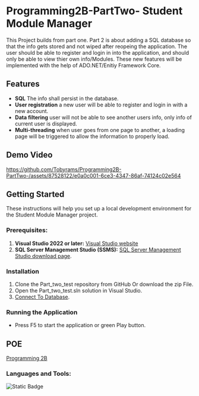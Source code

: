 # Programming2B-PartTwo- Student Module Manager
This Project builds from part one. Part 2 is about adding a SQL database so that the info gets stored and not wiped after reopeing the application. 
The user should be able to register and login in into the application, and should only be able to view thier own info/Modules. These new features will be implemented
with the help of ADO.NET/Enitiy Framework Core.

## Features
- **SQL** The info shall persist in the database.
- **User registration** a new user will be able to register and login in with a new account.
- **Data filtering** user will not be able to see another users info, only info of current user is displayed.
- **Multi-threading** when user goes from one page to another, a loading page will be triggered to allow the information to properly load.

## Demo Video
https://github.com/Tobyrams/Programming2B-PartTwo-/assets/87528122/e0a0c001-6ce3-4347-86af-74124c02e564

## Getting Started

These instructions will help you set up a local development environment for the Student Module Manager project.

### Prerequisites:

1. **Visual Studio 2022 or later:** [Visual Studio website](https://visualstudio.microsoft.com/)
2. **SQL Server Management Studio (SSMS):** [SQL Server Management Studio download page](https://docs.microsoft.com/en-us/sql/ssms/download-sql-server-management-studio-ssms).

### Installation
1. Clone the Part_two_test repository from GitHub Or download the zip File.
2. Open the Part_two_test.sln solution in Visual Studio.
3. [Connect To Database](https://github.com/Tobyrams/Programming-2B-PartOne/blob/master/ConnectingToDb.pdf).

### Running the Application
- Press F5 to start the application or green Play button.

## POE
[Programming 2B](https://github.com/Tobyrams/StudentModuleManager/blob/master/PROG6212POE.pdf)

### Languages and Tools:
![Static Badge](https://img.shields.io/badge/C%23-green?style=for-the-badge&logoColor=blue)
